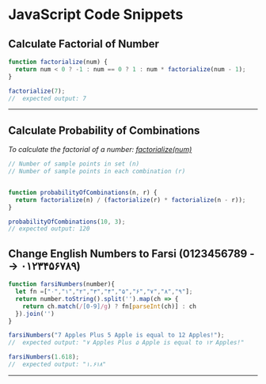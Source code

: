 # JavaScript Code Snippets

## Calculate Factorial of Number
```javascript
function factorialize(num) {
  return num < 0 ? -1 : num == 0 ? 1 : num * factorialize(num - 1);
}

factorialize(7);
//  expected output: 7
```
---
## Calculate Probability of Combinations
_To calculate the factorial of a number: [factorialize(num)](#Calculate-Factorial-of-Number)_
```javascript
// Number of sample points in set (n)	
// Number of sample points in each combination (r)


function probabilityOfCombinations(n, r) {
  return factorialize(n) / (factorialize(r) * factorialize(n - r));
}

probabilityOfCombinations(10, 3);
// expected output: 120

```
## Change English Numbers to Farsi (0123456789 --> ۰۱۲۳۴۵۶۷۸۹)
```javascript
function farsiNumbers(number){
  let fn =["۰","۱","۲","۳","۴","۵","۶","۷","۸","۹"];
  return number.toString().split('').map(ch => {
    return ch.match(/[0-9]/g) ? fn[parseInt(ch)] : ch
  }).join('')
}

farsiNumbers("7 Apples Plus 5 Apple is equal to 12 Apples!");
//  expected output: "۷ Apples Plus ۵ Apple is equal to ۱۲ Apples!"

farsiNumbers(1.618);
//  expected output: "۱.۶۱۸"

```
---
